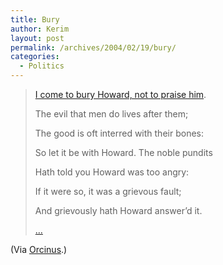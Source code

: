 ```yaml
---
title: Bury
author: Kerim
layout: post
permalink: /archives/2004/02/19/bury/
categories:
  - Politics
---
```

> <a href="http://corrente.blogspot.com/2004_02_15_corrente_archive.html#107711313773897060" onclick="_gaq.push(['_trackEvent', 'outbound-article', 'http://corrente.blogspot.com/2004_02_15_corrente_archive.html#107711313773897060', 'I come to bury Howard, not to praise him']);" >I come to bury Howard, not to praise him</a>.   
>   
> The evil that men do lives after them;   
>   
> The good is oft interred with their bones:   
>   
> So let it be with Howard. The noble pundits  
>   
> Hath told you Howard was too angry:   
>   
> If it were so, it was a grievous fault;   
>   
> And grievously hath Howard answer&#8217;d it.  
>   
> <a href="http://corrente.blogspot.com/2004_02_15_corrente_archive.html#107711313773897060" onclick="_gaq.push(['_trackEvent', 'outbound-article', 'http://corrente.blogspot.com/2004_02_15_corrente_archive.html#107711313773897060', '&#8230;']);" >&#8230;</a>

(Via <a href="http://dneiwert.blogspot.com/archives/2004_02_15_dneiwert_archive.html#107717038124889796" onclick="_gaq.push(['_trackEvent', 'outbound-article', 'http://dneiwert.blogspot.com/archives/2004_02_15_dneiwert_archive.html#107717038124889796', 'Orcinus']);" >Orcinus</a>.)

